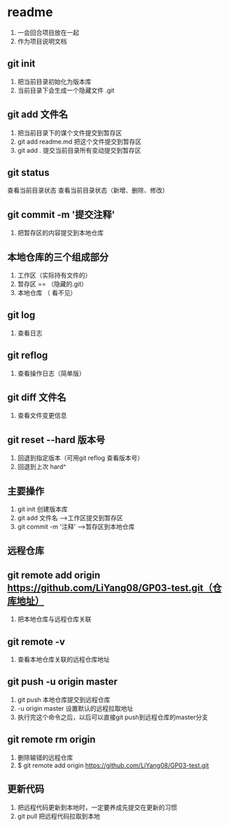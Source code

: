 # readme
1. 一会回合项目放在一起
2. 作为项目说明文档
    
## git init
1. 把当前目录初始化为版本库
2. 当前目录下会生成一个隐藏文件 .git

## git add 文件名
1. 把当前目录下的谋个文件提交到暂存区
2. git add readme.md 把这个文件提交到暂存区
3. git add . 提交当前目录所有变动提交到暂存区

## git status
查看当前目录状态
查看当前目录状态（新增、删除、修改）

## git commit -m '提交注释'
1. 把暂存区的内容提交到本地仓库

## 本地仓库的三个组成部分
1. 工作区（实际持有文件的）
2. 暂存区  == （隐藏的.git）
3. 本地仓库 （ 看不见）

## git log
1. 查看日志

## git reflog
1. 查看操作日志（简单版）

## git diff 文件名
1. 查看文件变更信息

## git reset --hard 版本号
1. 回退到指定版本（可用git reflog 查看版本号）
2. 回退到上次 hard^

## 主要操作
1. git init 创建版本库
2. git add 文件名  -->工作区提交到暂存区
3. git commit -m '注释' -->暂存区到本地仓库  

## 远程仓库

## git remote add origin https://github.com/LiYang08/GP03-test.git（仓库地址）
1. 把本地仓库与远程仓库关联

## git remote -v 
1. 查看本地仓库关联的远程仓库地址

## git push -u origin master
1. git push 本地仓库提交到远程仓库
2. -u origin master 设置默认的远程拉取地址
3. 执行完这个命令之后，以后可以直接git push到远程仓库的master分支

## git remote rm origin 
1. 删除输错的远程仓库
2. $ git remote add origin https://github.com/LiYang08/GP03-test.git

## 更新代码
1. 把远程代码更新到本地时，一定要养成先提交在更新的习惯
2. git pull 把远程代码拉取到本地
